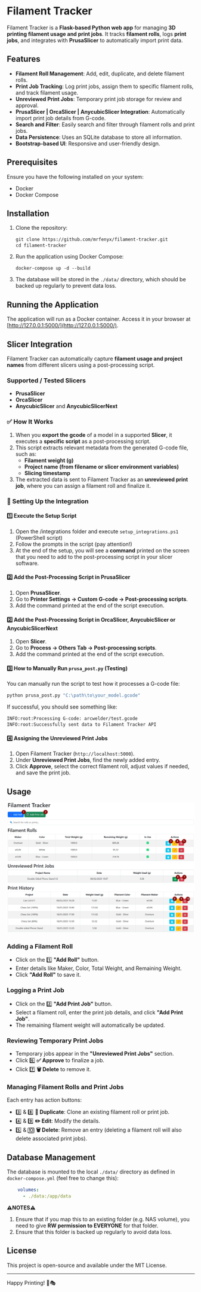# Filament Tracker

Filament Tracker is a **Flask-based Python web app** for managing **3D printing filament usage and print jobs**.
It tracks **filament rolls**, logs **print jobs**, and integrates with **PrusaSlicer** to automatically import print data.

## Features

- **Filament Roll Management**: Add, edit, duplicate, and delete filament rolls.
- **Print Job Tracking**: Log print jobs, assign them to specific filament rolls, and track filament usage.
- **Unreviewed Print Jobs**: Temporary print job storage for review and approval.
- **PrusaSlicer | OrcaSlicer | AnycubicSlicer Integration**: Automatically import print job details from G-code.
- **Search and Filter**: Easily search and filter through filament rolls and print jobs.
- **Data Persistence**: Uses an SQLite database to store all information.
- **Bootstrap-based UI**: Responsive and user-friendly design.

## Prerequisites

Ensure you have the following installed on your system:

- Docker
- Docker Compose

## Installation

1. Clone the repository:

   ```shell
   git clone https://github.com/mrfenyx/filament-tracker.git
   cd filament-tracker
   ```

2. Run the application using Docker Compose:

   ```shell
   docker-compose up -d --build
   ```

3. The database will be stored in the `./data/` directory, which should be backed up regularly to prevent data loss.

## Running the Application

The application will run as a Docker container. Access it in your browser at [http://127.0.0.1:5000/](http://127.0.0.1:5000/).

## Slicer Integration

Filament Tracker can automatically capture **filament usage and project names** from different slicers using a post-processing script.

### Supported / Tested Slicers
* **PrusaSlicer**
* **OrcaSlicer**
* **AnycubicSlicer** and **AnycubicSlicerNext**

### ✅ How It Works

1. When you **export the gcode** of a model in a supported  **Slicer**, it executes a **specific script** as a post-processing script.
2. This script extracts relevant metadata from the generated G-code file, such as:
   - **Filament weight (g)**
   - **Project name (from filename or slicer environment variables)**
   - **Slicing timestamp**
3. The extracted data is sent to Filament Tracker as an **unreviewed print job**, where you can assign a filament roll and finalize it.

### 🔧 Setting Up the Integration

#### **1️⃣ Execute the Setup Script**

1. Open the /integrations folder and execute `setup_integrations.ps1` (PowerShell script)
2. Follow the prompts in the script (pay attention!)
3. At the end of the setup, you will see a **command** printed on the screen that you need to add to the post-processing script in your slicer software.

#### **2️⃣ Add the Post-Processing Script in PrusaSlicer**

1. Open **PrusaSlicer**.
2. Go to **Printer Settings → Custom G-code → Post-processing scripts**.
3. Add the command printed at the end of the script execution.

#### **2️⃣ Add the Post-Processing Script in OrcaSlicer, AnycubicSlicer or AnycubicSlicerNext**

1. Open **Slicer**.
2. Go to **Process → Others Tab → Post-processing scripts**.
3. Add the command printed at the end of the script execution.

#### **3️⃣ How to Manually Run `prusa_post.py` (Testing)**

You can manually run the script to test how it processes a G-code file:

```bash
python prusa_post.py "C:\path\to\your_model.gcode"
```

If successful, you should see something like:

```plaintext
INFO:root:Processing G-code: arcwelder/test.gcode
INFO:root:Successfully sent data to Filament Tracker API
```

#### **4️⃣ Assigning the Unreviewed Print Jobs**

1. Open Filament Tracker (`http://localhost:5000`).
2. Under **Unreviewed Print Jobs**, find the newly added entry.
3. Click **Approve**, select the correct filament roll, adjust values if needed, and save the print job.

## Usage

![Filament Tracker UI](./static/images/UI.png)

### Adding a Filament Roll

- Click on the 1️⃣ **"Add Roll"** button.
- Enter details like Maker, Color, Total Weight, and Remaining Weight.
- Click **"Add Roll"** to save it.

### Logging a Print Job

- Click on the 2️⃣ **"Add Print Job"** button.
- Select a filament roll, enter the print job details, and click **"Add Print Job"**.
- The remaining filament weight will automatically be updated.

### Reviewing Temporary Print Jobs

- Temporary jobs appear in the **"Unreviewed Print Jobs"** section.
- Click 6️⃣ **✅ Approve** to finalize a job.
- Click 7️⃣ **🗑️ Delete** to remove it.

### Managing Filament Rolls and Print Jobs

Each entry has action buttons:

- 3️⃣ & 8️⃣ **📄 Duplicate**: Clone an existing filament roll or print job.
- 4️⃣ & 9️⃣ **✏️ Edit**: Modify the details.
- 5️⃣ & 🔟 **🗑️ Delete**: Remove an entry (deleting a filament roll will also delete associated print jobs).

## Database Management

The database is mounted to the local `./data/` directory as defined in `docker-compose.yml` (feel free to change this):

```yaml
    volumes:
      - ./data:/app/data
```
**⚠️NOTES⚠️**
1. Ensure that if you map this to an existing folder (e.g. NAS volume), you need to give **RW permission to EVERYONE** for that folder.
2. Ensure that this folder is backed up regularly to avoid data loss.

## License

This project is open-source and available under the MIT License.

---
Happy Printing! 🎨🎭
